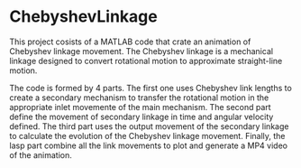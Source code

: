 # ChebyshevLinkage

This project cosists of a MATLAB code that crate an animation of Chebyshev linkage movement. The Chebyshev linkage is a mechanical linkage designed to convert rotational motion to approximate straight-line motion.

The code is formed by 4 parts. The first one uses Chebyshev link lengths to create a secondary mechanism to transfer the rotational motion in the appropriate inlet movemente of the main mechanism. The second part define the movement of secondary linkage in time and angular velocity defined. The third part uses the output movement of the secondary linkage to calculate the evolution of the Chebyshev linkage movement. Finally, the lasp part combine all the link movements to plot and generate a MP4 video of the animation.

